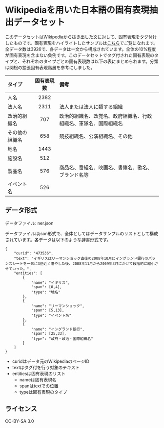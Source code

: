 # Wikipediaを用いた日本語の固有表現抽出データセット

このデータセットはWikipediaから抜き出した文に対して、固有表現をタグ付けしたものです。固有表現をハイライトしたサンプルは[こちら](https://stockmarkteam.github.io/ner-wikipedia-dataset/index.html)でご覧になれます。全データ数は3926で、各データは一文から構成されています。全体の10%程度が固有表現を含まない負例です。このデータセットでタグ付された固有表現のタイプと、それぞれのタイプごとの固有表現数は以下の表にまとめられます。分類は関根の拡張固有表現階層を参考にしました。

|タイプ|固有表現数|備考|
|:--|:--:|:--|
|人名|2382||
|法人名|2311|法人または法人に類する組織|
|政治的組織名|707|政治的組織名、政党名、政府組織名、行政組織名、軍隊名、国際組織名|
|その他の組織名|658|競技組織名、公演組織名、その他|
|地名|1443||
|施設名|512||
|製品名|576|商品名、番組名、映画名、書籍名、歌名、ブランド名等|
|イベント名|526||

## データ形式

データファイル: ner.json

データファイルはjson形式で、全体としてはデータサンプルのリストとして構成されています。各データは以下のような辞書形式です。

```
{
    "curid": "473536",
    "text": "イギリスはリーマンショック直後の2008年10月にイングランド銀行のバランスシートを一気に3倍近く増やした後、2008年11月から2009年3月にかけて段階的に縮小させていった。",
    "entities": [
        {
            "name": "イギリス",
            "span": [0,4],
            "type": "地名"
        },
        {
            "name": "リーマンショック",
            "span": [5,13],
            "type": "イベント名"
        },
        {
            "name": "イングランド銀行",
            "span": [25,33],
            "type": "政府・政治・国際組織名"
        }
    ]
}
```

- curidはデータ元のWikipediaのページID
- textはタグ付を行う対象のテキスト
- entitiesは固有表現のリスト
    - nameは固有表現名
    - spanはtextでの位置
    - typeは固有表現のタイプ

## ライセンス

CC-BY-SA 3.0
